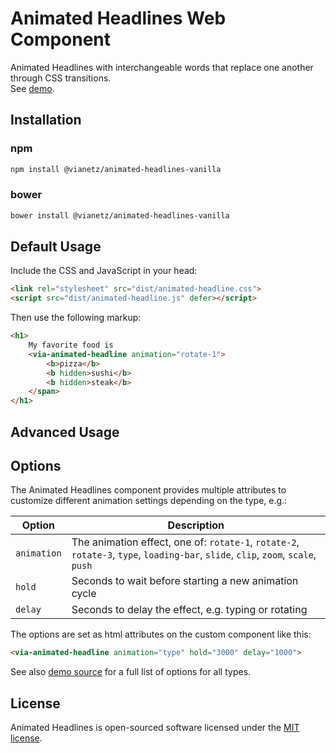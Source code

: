# Animated Headlines Web Component

Animated Headlines with interchangeable words that replace one another through CSS transitions.  
See [demo](https://vianetz.github.io/animated-headlines-vanilla/).

## Installation

### npm

```bash
npm install @vianetz/animated-headlines-vanilla
```

### bower
```bash
bower install @vianetz/animated-headlines-vanilla
```

## Default Usage

Include the CSS and JavaScript in your head:

```html
<link rel="stylesheet" src="dist/animated-headline.css">
<script src="dist/animated-headline.js" defer></script>
```

Then use the following markup:

```html
<h1>
    My favorite food is
    <via-animated-headline animation="rotate-1">
        <b>pizza</b>
        <b hidden>sushi</b>
        <b hidden>steak</b>
    </span>
</h1>
```

## Advanced Usage

## Options

The Animated Headlines component provides multiple attributes to customize different animation settings depending on the type, e.g.:

| Option      | Description                                                                                                                       |
|-------------|-----------------------------------------------------------------------------------------------------------------------------------|
| `animation` | The animation effect, one of: `rotate-1`, `rotate-2`, `rotate-3`, `type`, `loading-bar`, `slide`, `clip`, `zoom`, `scale`, `push` |
| `hold`      | Seconds to wait before starting a new animation cycle                                                                             |
| `delay`     | Seconds to delay the effect, e.g. typing or rotating                                                                              |

The options are set as html attributes on the custom component like this:
```html
<via-animated-headline animation="type" hold="3000" delay="1000">
```

See also [demo source](demo/index.html) for a full list of options for all types.

## License

Animated Headlines is open-sourced software licensed under the [MIT license](https://opensource.org/license/MIT).